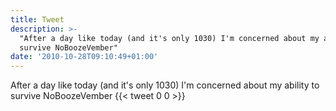 ```yaml
---
title: Tweet
description: >-
  "After a day like today (and it's only 1030) I'm concerned about my ability to
  survive NoBoozeVember"
date: '2010-10-28T09:10:49+01:00'
---
```

After a day like today (and it's only 1030) I'm concerned about my ability to survive NoBoozeVember
      {{< tweet 0 0 >}}
    

